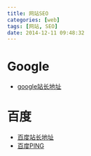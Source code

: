 ```yaml
---
title: 网站SEO
categories: [web]
tags: [网站, SEO]
date: 2014-12-11 09:48:32
---
```


# Google

-   [google站长地址](https://www.google.com/webmasters)

# 百度

-   [百度站长地址](http://www.sousuoyinqingtijiao.com/)
-   [百度PING](http://ping.baidu.com/ping.html)

